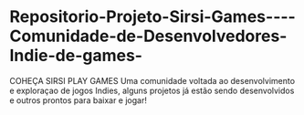 # Repositorio-Projeto-Sirsi-Games----Comunidade-de-Desenvolvedores-Indie-de-games-
COHEÇA SIRSI PLAY GAMES 
Uma comunidade voltada ao desenvolvimento e exploraçao de jogos Indies, alguns projetos já estão sendo desenvolvidos e outros prontos para baixar e jogar!
